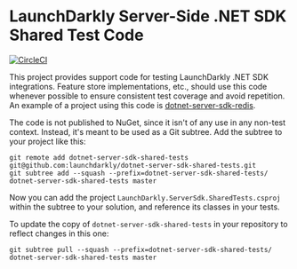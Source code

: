 LaunchDarkly Server-Side .NET SDK Shared Test Code
==================================================
[![CircleCI](https://circleci.com/gh/launchdarkly/dotnet-server-sdk-shared-tests.svg?style=svg)](https://circleci.com/gh/launchdarkly/dotnet-server-sdk-shared-tests)

This project provides support code for testing LaunchDarkly .NET SDK integrations. Feature store implementations, etc., should use this code whenever possible to ensure consistent test coverage and avoid repetition. An example of a project using this code is [dotnet-server-sdk-redis](https://github.com/launchdarkly/dotnet-server-sdk-redis).

The code is not published to NuGet, since it isn't of any use in any non-test context. Instead, it's meant to be used as a Git subtree. Add the subtree to your project like this:

    git remote add dotnet-server-sdk-shared-tests git@github.com:launchdarkly/dotnet-server-sdk-shared-tests.git
    git subtree add --squash --prefix=dotnet-server-sdk-shared-tests/ dotnet-server-sdk-shared-tests master

Now you can add the project `LaunchDarkly.ServerSdk.SharedTests.csproj` within the subtree to your solution, and reference its classes in your tests.

To update the copy of `dotnet-server-sdk-shared-tests` in your repository to reflect changes in this one:

    git subtree pull --squash --prefix=dotnet-server-sdk-shared-tests/ dotnet-server-sdk-shared-tests master
